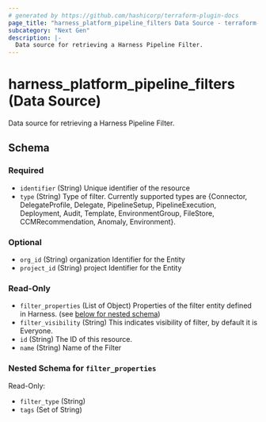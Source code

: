 ```yaml
---
# generated by https://github.com/hashicorp/terraform-plugin-docs
page_title: "harness_platform_pipeline_filters Data Source - terraform-provider-harness"
subcategory: "Next Gen"
description: |-
  Data source for retrieving a Harness Pipeline Filter.
---
```


# harness_platform_pipeline_filters (Data Source)

Data source for retrieving a Harness Pipeline Filter.



<!-- schema generated by tfplugindocs -->
## Schema

### Required

- `identifier` (String) Unique identifier of the resource
- `type` (String) Type of filter. Currently supported types are {Connector, DelegateProfile, Delegate, PipelineSetup, PipelineExecution, Deployment, Audit, Template, EnvironmentGroup, FileStore, CCMRecommendation, Anomaly, Environment}.

### Optional

- `org_id` (String) organization Identifier for the Entity
- `project_id` (String) project Identifier for the Entity

### Read-Only

- `filter_properties` (List of Object) Properties of the filter entity defined in Harness. (see [below for nested schema](#nestedatt--filter_properties))
- `filter_visibility` (String) This indicates visibility of filter, by default it is Everyone.
- `id` (String) The ID of this resource.
- `name` (String) Name of the Filter

<a id="nestedatt--filter_properties"></a>
### Nested Schema for `filter_properties`

Read-Only:

- `filter_type` (String)
- `tags` (Set of String)


